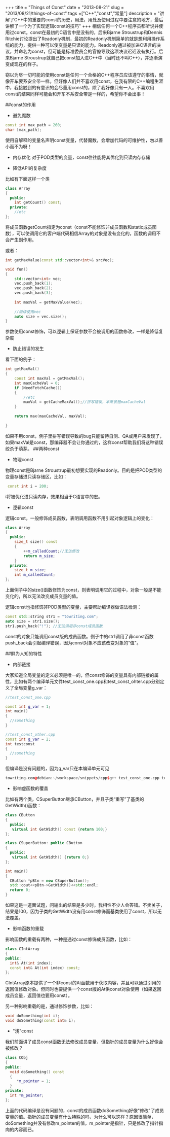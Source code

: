 +++
title = "Things of Const"
date = "2013-08-21"
slug = "2013/08/21/things-of-const"
tags =["C++","const","常量"]
description = "讲解了C++中的重要的const的历史，用法，用处及使用过程中要注意的地方，最后讲解了一个为了实现逻辑const的技巧"
+++
相信任何一个C++程序员都听说并使用过const。const在最初的C语言中是没有的，后来Bjarne Stroustrup和Dennis Ritchie讨论提出了Readonly机制，最初的Readonly机制简单的就是想利用操作系统的能力，提供一种可以使变量是只读的能力。Readonly通过被加进C语言的决议，并命名为const，但可能是标准委员会的官僚导致这项决议迟迟没有执行。后来Bjarne Stroustrup就自己把const加入进C++中（当时还不叫C++），并逐渐演变成现在的样子。

窃以为尽一切可能的使用const是任何一个合格的C++程序员应该遵守的事情，就像开车要系安全带一样。但好像人们并不喜欢用const，在我有限的C++编程生涯中，我接触到的有意识的会尽量用const的，除了我好像只有一人。不喜欢用const的结果同样可能会和开车不系安全带是一样的，希望你不会出事！

##const的作用
 * 避免魔数

```cpp
const int max_path = 260;
char [max_path];
```
使用自解释的变量名声明const变量，代替魔数，会增加代码的可维护性，勿以善小而不为呀！

 * 内存优化 对于POD类型的变量，const往往能将其优化到只读内存存储

 * 降低API的复杂度

比如有下面这样一个类
```cpp
class Array
{
  public:
    int getCount() const;
  private:
    //etc
};
``` 
将成员函数getCount指定为const（const不能修饰非成员函数和static成员函数），可以使调用它的客户端代码相信Array的对象是没有变化的，函数的调用不会产生副作用。

或者：
```cpp
int getMaxValue(const std::vector<int>& srcVec);

void fun()
{
    std::vector<int> vec;
    vec.push_back(1);
    vec.push_back(2);
    vec.push_back(3);
    
    int maxVal = getMaxValue(vec);    
    
    //继续使用vec
    auto size = vec.size();
}
```
参数使用const修饰，可以逻辑上保证参数不会被调用的函数修改，一样是降低复杂度

 * 防止错误的发生

看下面的例子：
```cpp
int getMaxVal()
{
    const int maxVal = getMaxVal();
    int maxCacheVal = 0;
    if (NeedFetchCache())
    {
        //etc
        maxVal = getCacheMaxVal();//拼写错误，本来该是maxCacheVal
    }
    
    return max(maxCacheVal, maxVal);
     
}
```

如果不用const，例子里拼写错误导致的bug只能留待自测、QA或用户来发现了，如果maxVal是const，那编译器不会让你通过的，这样const帮助我们将这种错误绞杀于萌芽。
##两种const
* 物理const

物理const是Bjarne Stroustrup最初想要实现的Readonly。目的是把POD类型的变量存储进只读存储区，比如：
```cpp
 const int i = 200;
```
i将被优化进只读内存，效果相当于C语言中的宏。

* 逻辑const

逻辑const，一般修饰成员函数，表明调用函数不用引起对象逻辑上的变化：
```cpp
class Array
{
  public:
    size_t size() const
    {
        ++m_calledCount;//无法修改
        return m_size;    
    }
  private:
    size_t m_size;
    int m_calledCount;
};
```
上面例子中的size()函数修饰为const，则表明调用它的过程中，对象一般是不能变化的，所以无法改变成员变量的值。

逻辑const也指修饰非POD类型的变量，主要帮助编译器做语法检测：
```cpp
const std::string str1 = "towriting.com";
auto size = str1.size();
str1.push_back("!"); //无法调用非const成员函数
```
const的对象只能调用const版的成员函数。例子中的str1调用了非const函数push_back会引起编译错误，因为const对象不应该改变对象的“值"。

##鲜为人知的特性
 * 内部链接
 
大家知道全局变量的定义必须是唯一的，但const修饰的变量具有内部链接的属性，比如有两个编译单元文件test_const_one.cpp和test_const_ohter.cpp分别定义了全局变量g_var：
```cpp
//test_const_one.cpp

const int g_var = 1;
int main()
{
  //something
}

//test_const_other.cpp
const int g_var = 2;
int testconst
{
  //something
}

```
但编译是没有问题的，因为g_var只在本编译单元可见
```cpp
towriting.com@debian:~/workspace/snippets/cpp$g++ test_const_one.cpp test_const_other.cpp
``` 

 * 影响虚函数的覆盖

比如有两个类，CSuperButton继承CButton，并且子类“重写”了基类的GetWidth()函数：
```cpp
class CButton
{
  public:
   virtual int GetWidth() const {return 100;}
};

class CSuperButton: public CButton
{
  public:
   virtual int GetWidth() {return 0;}
};

int main()
{
  CButton *pBtn = new CSuperButton();
  std::cout<<pBtn->GetWidth()<<std::endl;
  return 0;
}
```

如果这是一道面试题，问输出的结果是多少时，我相性不少人会答错。不卖关子，结果是100，因为子类的GetWidth没有用const修饰而基类使用了const，所以无法覆盖。

 * 影响函数的重载

影响函数的重载有两种，一种是通过const修饰成员函数，比如：
 
```cpp
class CIntArray
{
public:
  int& At(int index);
  const int& At(int index) const;
};
```
CIntArray原本提供了一个非const的At函数用于获取内容，并且可以通过引用的返回值修改对象。但同时也要提供一个const版的At供const对象使用（如果返回成员变量，返回值也要用const）。

另一种影响重载的是，通过修饰参数，比如：
```cpp
void doSomething(int i);
void doSomething(const int& i);
```

 * "浅"const

我们前面讲了成员const函数无法修改成员变量，但指针的成员变量为什么好像会被修改？
```cpp
class CObj
{
public:
  void doSomething() const
  {
     *m_pointer = 1;
  }
private:
  int *m_pointer;
};
```
上面的代码编译是没有问题的，const的成员函数doSomething好像"修改"了成员变量的值。指针的成员变量有什么特殊的吗，为什么可以这样？原因很简单，doSomething并没有修改m_pointer的值，m_pointer是指针，只是修改了指针指向的内容而已。
